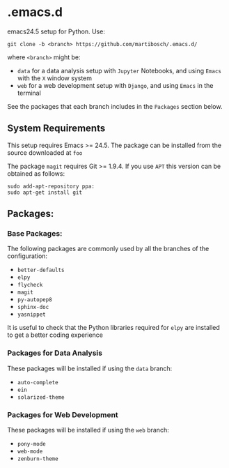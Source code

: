 # .emacs.d

emacs24.5 setup for Python. Use: 

```
git clone -b <branch> https://github.com/martibosch/.emacs.d/
```

where `<branch>` might be:
* `data` for a data analysis setup with `Jupyter` Notebooks, and using `Emacs` with the `X` window system
* `web` for a web development setup with `Django`, and using `Emacs` in the terminal

See the packages that each branch includes in the `Packages` section below.

## System Requirements

This setup requires Emacs >= 24.5. The package can be installed from the source downloaded at `foo`

The package `magit` requires Git >= 1.9.4. If you use `APT` this version can be obtained as follows:

```
sudo add-apt-repository ppa:
sudo apt-get install git
```

## Packages:

### Base Packages:

The following packages are commonly used by all the branches of the configuration:

* `better-defaults`
* `elpy`
* `flycheck`
* `magit`
* `py-autopep8`
* `sphinx-doc`
* `yasnippet`

It is useful to check that the Python libraries required for `elpy` are installed to get a better coding experience

### Packages for Data Analysis

These packages will be installed if using the `data` branch:

* `auto-complete`
* `ein`
* `solarized-theme`

### Packages for Web Development

These packages will be installed if using the `web` branch:

* `pony-mode`
* `web-mode`
* `zenburn-theme`
